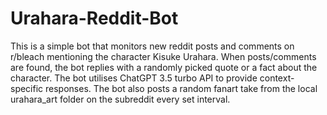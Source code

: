 # Urahara-Reddit-Bot
This is a simple bot that monitors new reddit posts and comments on r/bleach mentioning the character Kisuke Urahara. When posts/comments are found, the bot replies with a randomly picked quote or a fact about the character. The bot utilises ChatGPT 3.5 turbo API to provide context-specific responses. The bot also posts a random fanart take from the local urahara_art folder on the subreddit every set interval.
